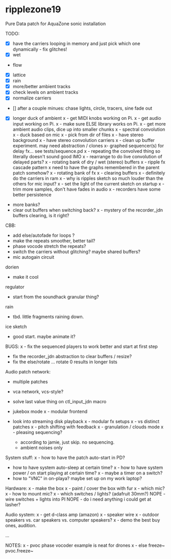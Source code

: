 # ripplezone19
Pure Data patch for AquaZone sonic installation

TODO:
- [x] have the carriers looping in memory and just pick which one dynamically - fix glitches!
- [x] wet
- flow
- [x] lattice
- [x] rain
- [x] more/better ambient tracks
- [x] check levels on ambient tracks
- [x] normalize carriers
- [] after a couple minues: chase lights, circle, tracers, sine fade out
- [x] longer duck of ambient
x - get MIDI knobs working on Pi.
x - get audio input working on Pi.
x - make sure ELSE library works on Pi.
x - get more ambient audio clips, dice up into smaller chunks
x - spectral convolution
x - duck based on mic
x - pick from dir of files
x - have stereo background
x - have stereo convolution carriers
x - clean up buffer experiment. may need abstraction / clones
x- graphed sequencer(s) for delay fx...
	see tests/sequence.pd
x - repeating the convolved thing so literally doesn't sound good IMO
x	- rearrange to do live convolution of delayed parts?
x - rotating bank of dry / wet (stereo) buffers
x - ripple fx cascade pattern
x need to have the graphs remembered in the parent patch somehow?
x - rotating bank of fx
x - clearing buffers
x - definitely do the carriers in ram
x - why is ripples sketch so much louder than the others for mic input?
x - set the light of the current sketch on startup
x - trim more samples, don't have fades in audio
x - recorders have some better persistence
- more banks?
- clear out buffers when switching back?
x - mystery of the recorder_jdn buffers clearing, is it right?

CBB:
- add else/autofade for loops ?
- make the repeats smoother, better tail?
- phase vocode stretch the repeats?
- switch the carriers without glitching? maybe shared buffers?
- mic autogain circuit

dorien
- make it cool

regulator
- start from the soundhack granular thing?

rain
- tbd. little fragments raining down.

ice sketch
- good start. maybe animate it?


BUGS:
x - fix the sequenced players to work better and start at first step
- fix the recorder_jdn abstraction to clear buffers / resize?
- fix the else/rotate ... rotate 0 results in longer lists

Audio patch network:

- multiple patches

- vca network, vcs-style?
- solve last value thing on ctl_input_jdn macro
- jukebox mode
x - modular frontend
- look into streaming disk playback
x - modular fx setups
x - vs distinct patches
x - pitch shifting with feedback
x - granulation / clouds mode
x - pleasing sequencing?
	- according to jamie, just skip. no sequencing.
	- ambient noises only

System stuff:
x - how to have the patch auto-start in PD?
- how to have system auto-sleep at certain time?
x - how to have system power / on start playing at certain time?
x - maybe a timer on a switch?
- how to "VNC" in on-playa? maybe set up on my work laptop?

Hardware:
x - make the box
x - paint / cover the box with fur
x - which mic?
x - how to mount mic?
x - which switches / lights? (adafruit 30mm?)
NOPE - wire switches + lights into PI
NOPE - do i need anything i could get at lasher?

Audio system:
x - get d-class amp (amazon)
x - speaker wire
x - outdoor speakers vs. car speakers vs. computer speakers?
x - demo the best buy ones, audition.

...

NOTES:
x - pvoc phase vocoder example is neat for drones
x - else
	freeze~
	pvoc.freeze~
